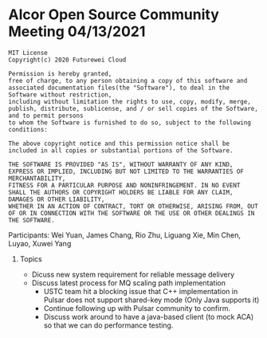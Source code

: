 # Alcor Open Source Community Meeting 04/13/2021


    MIT License
    Copyright(c) 2020 Futurewei Cloud

    Permission is hereby granted,
    free of charge, to any person obtaining a copy of this software and associated documentation files(the "Software"), to deal in the Software without restriction,
    including without limitation the rights to use, copy, modify, merge, publish, distribute, sublicense, and / or sell copies of the Software, and to permit persons
    to whom the Software is furnished to do so, subject to the following conditions:

    The above copyright notice and this permission notice shall be included in all copies or substantial portions of the Software.

    THE SOFTWARE IS PROVIDED "AS IS", WITHOUT WARRANTY OF ANY KIND, EXPRESS OR IMPLIED, INCLUDING BUT NOT LIMITED TO THE WARRANTIES OF MERCHANTABILITY,
    FITNESS FOR A PARTICULAR PURPOSE AND NONINFRINGEMENT. IN NO EVENT SHALL THE AUTHORS OR COPYRIGHT HOLDERS BE LIABLE FOR ANY CLAIM, DAMAGES OR OTHER LIABILITY,
    WHETHER IN AN ACTION OF CONTRACT, TORT OR OTHERWISE, ARISING FROM, OUT OF OR IN CONNECTION WITH THE SOFTWARE OR THE USE OR OTHER DEALINGS IN THE SOFTWARE.

Participants: Wei Yuan, James Chang, Rio Zhu, Liguang Xie, Min Chen, Luyao, Xuwei Yang


1. Topics 

    * Dicuss new system requirement for reliable message delivery
    * Discuss latest process for MQ scaling path implementation 
        * USTC team hit a blocking issue that C++ implementation in Pulsar does not support shared-key mode (Only Java supports it)
        * Continue following up with Pulsar community to confirm.
        * Discuss work around to have a java-based client (to mock ACA) so that we can do performance testing. 
